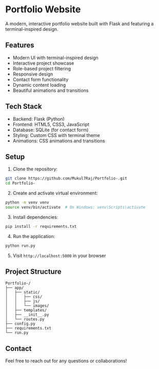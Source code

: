 # Portfolio Website

A modern, interactive portfolio website built with Flask and featuring a terminal-inspired design.

## Features

- Modern UI with terminal-inspired design
- Interactive project showcase
- Role-based project filtering
- Responsive design
- Contact form functionality
- Dynamic content loading
- Beautiful animations and transitions

## Tech Stack

- Backend: Flask (Python)
- Frontend: HTML5, CSS3, JavaScript
- Database: SQLite (for contact form)
- Styling: Custom CSS with terminal theme
- Animations: CSS animations and transitions

## Setup

1. Clone the repository:
```bash
git clone https://github.com/Mukul7Raj/Portfolio-.git
cd Portfolio-
```

2. Create and activate virtual environment:
```bash
python -m venv venv
source venv/bin/activate  # On Windows: venv\Scripts\activate
```

3. Install dependencies:
```bash
pip install -r requirements.txt
```

4. Run the application:
```bash
python run.py
```

5. Visit `http://localhost:5000` in your browser

## Project Structure

```
Portfolio-/
├── app/
│   ├── static/
│   │   ├── css/
│   │   ├── js/
│   │   └── images/
│   ├── templates/
│   ├── __init__.py
│   └── routes.py
├── config.py
├── requirements.txt
└── run.py
```

## Contact


Feel free to reach out for any questions or collaborations!

